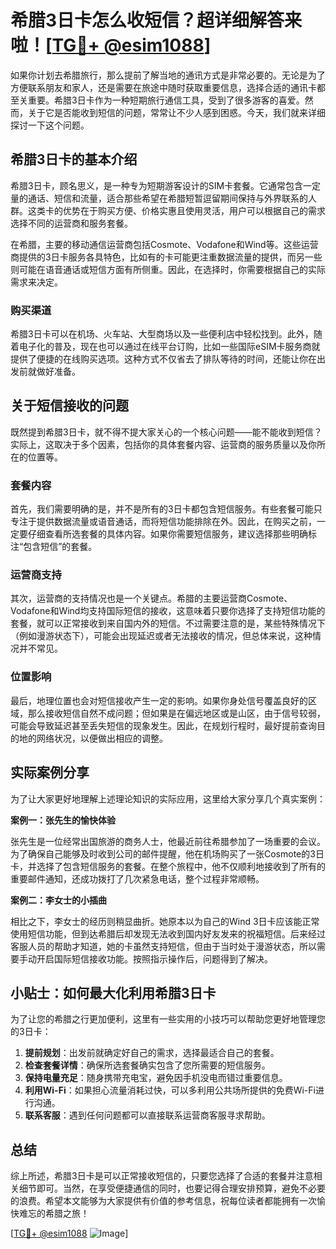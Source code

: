 # 希腊3日卡怎么收短信？超详细解答来啦！[[TG💪+ @esim1088](https://t.me/s/esim1088)]

如果你计划去希腊旅行，那么提前了解当地的通讯方式是非常必要的。无论是为了方便联系朋友和家人，还是需要在旅途中随时获取重要信息，选择合适的通讯卡都至关重要。希腊3日卡作为一种短期旅行通信工具，受到了很多游客的喜爱。然而，关于它是否能收到短信的问题，常常让不少人感到困惑。今天，我们就来详细探讨一下这个问题。

## 希腊3日卡的基本介绍

希腊3日卡，顾名思义，是一种专为短期游客设计的SIM卡套餐。它通常包含一定量的通话、短信和流量，适合那些希望在希腊短暂逗留期间保持与外界联系的人群。这类卡的优势在于购买方便、价格实惠且使用灵活，用户可以根据自己的需求选择不同的运营商和服务套餐。

在希腊，主要的移动通信运营商包括Cosmote、Vodafone和Wind等。这些运营商提供的3日卡服务各具特色，比如有的卡可能更注重数据流量的提供，而另一些则可能在语音通话或短信方面有所侧重。因此，在选择时，你需要根据自己的实际需求来决定。

### 购买渠道

希腊3日卡可以在机场、火车站、大型商场以及一些便利店中轻松找到。此外，随着电子化的普及，现在也可以通过在线平台订购，比如一些国际eSIM卡服务商就提供了便捷的在线购买选项。这种方式不仅省去了排队等待的时间，还能让你在出发前就做好准备。

## 关于短信接收的问题

既然提到希腊3日卡，就不得不提大家关心的一个核心问题——能不能收到短信？实际上，这取决于多个因素，包括你的具体套餐内容、运营商的服务质量以及你所在的位置等。

### 套餐内容

首先，我们需要明确的是，并不是所有的3日卡都包含短信服务。有些套餐可能只专注于提供数据流量或语音通话，而将短信功能排除在外。因此，在购买之前，一定要仔细查看所选套餐的具体内容。如果你需要短信服务，建议选择那些明确标注“包含短信”的套餐。

### 运营商支持

其次，运营商的支持情况也是一个关键点。希腊的主要运营商Cosmote、Vodafone和Wind均支持国际短信的接收，这意味着只要你选择了支持短信功能的套餐，就可以正常接收到来自国内外的短信。不过需要注意的是，某些特殊情况下（例如漫游状态下），可能会出现延迟或者无法接收的情况，但总体来说，这种情况并不常见。

### 位置影响

最后，地理位置也会对短信接收产生一定的影响。如果你身处信号覆盖良好的区域，那么接收短信自然不成问题；但如果是在偏远地区或是山区，由于信号较弱，可能会导致延迟甚至丢失短信的现象发生。因此，在规划行程时，最好提前查询目的地的网络状况，以便做出相应的调整。

## 实际案例分享

为了让大家更好地理解上述理论知识的实际应用，这里给大家分享几个真实案例：

**案例一：张先生的愉快体验**

张先生是一位经常出国旅游的商务人士，他最近前往希腊参加了一场重要的会议。为了确保自己能够及时收到公司的邮件提醒，他在机场购买了一张Cosmote的3日卡，并选择了包含短信服务的套餐。在整个旅程中，他不仅顺利地接收到了所有的重要邮件通知，还成功拨打了几次紧急电话，整个过程非常顺畅。

**案例二：李女士的小插曲**

相比之下，李女士的经历则稍显曲折。她原本以为自己的Wind 3日卡应该能正常使用短信功能，但到达希腊后却发现无法收到国内好友发来的祝福短信。后来经过客服人员的帮助才知道，她的卡虽然支持短信，但由于当时处于漫游状态，所以需要手动开启国际短信接收功能。按照指示操作后，问题得到了解决。

## 小贴士：如何最大化利用希腊3日卡

为了让您的希腊之行更加便利，这里有一些实用的小技巧可以帮助您更好地管理您的3日卡：

1. **提前规划**：出发前就确定好自己的需求，选择最适合自己的套餐。
2. **检查套餐详情**：确保所选套餐确实包含了您所需要的短信服务。
3. **保持电量充足**：随身携带充电宝，避免因手机没电而错过重要信息。
4. **利用Wi-Fi**：如果担心流量消耗过快，可以多利用公共场所提供的免费Wi-Fi进行沟通。
5. **联系客服**：遇到任何问题都可以直接联系运营商客服寻求帮助。

## 总结

综上所述，希腊3日卡是可以正常接收短信的，只要您选择了合适的套餐并注意相关细节即可。当然，在享受便捷通信的同时，也要记得合理安排预算，避免不必要的浪费。希望本文能够为大家提供有价值的参考信息，祝每位读者都能拥有一次愉快难忘的希腊之旅！

[[TG💪+ @esim1088](https://t.me/s/esim1088) ![Image](https://i.postimg.cc/4NQfJmqS/Snipaste-2025-05-13-00-14-12.png)]